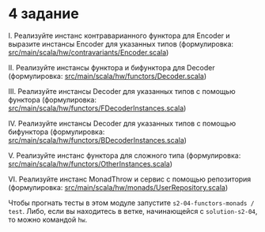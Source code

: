 # 4 задание

I. Реализуйте инстанс контраварианного функтора для Encoder и выразите инстансы Encoder для указанных типов 
(формулировка: [src/main/scala/hw/contravariants/Encoder.scala](src/main/scala/hw/contravariants/Encoder.scala))

II. Реализуйте инстансы функтора и бифунктора для Decoder (формулировка: [src/main/scala/hw/functors/Decoder.scala](src/main/scala/hw/functors/Decoder.scala))

III. Реализуйте инстансы Decoder для указанных типов с помощью функтора (формулировка: [src/main/scala/hw/functors/FDecoderInstances.scala](src/main/scala/hw/functors/FDecoderInstances.scala))

IV. Реализуйте инстансы Decoder для указанных типов с помощью бифунктора (формулировка: [src/main/scala/hw/functors/BDecoderInstances.scala](src/main/scala/hw/functors/BDecoderInstances.scala))

V. Реализуйте инстанс функтора для сложного типа (формулировка: [src/main/scala/hw/functors/OtherInstances.scala](src/main/scala/hw/functors/OtherInstances.scala))

VI. Реализуйте инстанс MonadThrow и сервис с помощью репозитория (формулировка: [src/main/scala/hw/monads/UserRepository.scala](src/main/scala/hw/monads/UserRepository.scala))

Чтобы прогнать тесты в этом модуле запустите `s2-04-functors-monads / test`.
Либо, если вы находитесь в ветке, начинающейся с `solution-s2-04`, то можно командой `hw`.